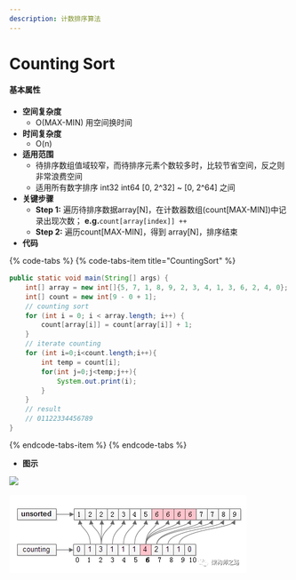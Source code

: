 ```yaml
---
description: 计数排序算法
---
```


# Counting Sort

#### 基本属性 <a id="ji-ben-shu-xing"></a>

* **空间复杂度**
  * O\(MAX-MIN\) 用空间换时间
* **时间复杂度**
  * O\(n\)
* **适用范围**
  * 待排序数组值域较窄，而待排序元素个数较多时，比较节省空间，反之则非常浪费空间
  * 适用所有数字排序 int32 int64 \[0, 2^32\] ~ \[0, 2^64\] 之间
* **关键步骤**
  * **Step 1:** 遍历待排序数据array\[N\]，在计数器数组\(count\[MAX-MIN\]\)中记录出现次数； **e.g.**`count[array[index]] ++`
  * **Step 2:** 遍历count\[MAX-MIN\]，得到 array\[N\]，排序结束
* **代码**

{% code-tabs %}
{% code-tabs-item title="CountingSort" %}
```java
public static void main(String[] args) {
    int[] array = new int[]{5, 7, 1, 8, 9, 2, 3, 4, 1, 3, 6, 2, 4, 0};
    int[] count = new int[9 - 0 + 1];
    // counting sort
    for (int i = 0; i < array.length; i++) {
        count[array[i]] = count[array[i]] + 1;
    }
    // iterate counting
    for (int i=0;i<count.length;i++){
        int temp = count[i];
        for(int j=0;j<temp;j++){
            System.out.print(i);
        }
    }
    // result
    // 01122334456789
}
```
{% endcode-tabs-item %}
{% endcode-tabs %}

* **图示**

![](https://blobscdn.gitbook.com/v0/b/gitbook-28427.appspot.com/o/assets%2F-LPU-bbQ7pwQnDAbfs6g%2F-LPV2TwfoPmYqpNXTDlM%2F-LPV8yA-25qFOcEx5vnT%2Fimage.png?alt=media&token=6a4446f1-5d2e-453a-82db-e511d0143dda)

![](../../.gitbook/assets/image%20%2830%29.png)



